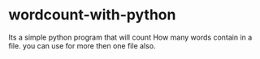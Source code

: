 # wordcount-with-python
Its a simple python program that will count How many words contain in a file. you can use for more then one file also.
